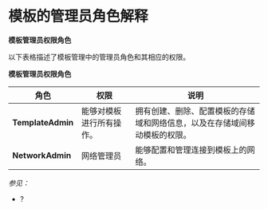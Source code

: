 # 模板的管理员角色解释

**模板管理员权限角色**

以下表格描述了模板管理中的管理员角色和其相应的权限。

**模板管理员权限角色**

|角色|权限|说明|
|----|----|----|
|**TemplateAdmin**|能够对模板进行所有操作。|拥有创建、删除、配置模板的存储域和网络信息，以及在存储域间移动模板的权限。|
|**NetworkAdmin**|网络管理员|能够配置和管理连接到模板上的网络。|

*参见：*

-   ?
